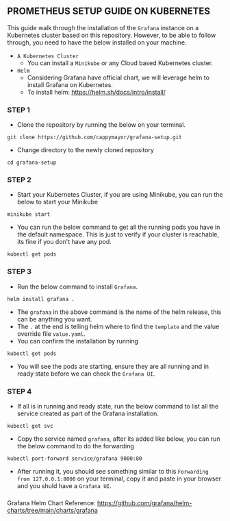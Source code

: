 ## PROMETHEUS SETUP GUIDE ON KUBERNETES
This guide walk through the installation of the `Grafana` instance on a Kubernetes cluster based on this repository. However, to be able to follow through, you need to have the below installed on your machine.
- `A Kubernetes Cluster`
  - You can install a `Minikube` or any Cloud based Kubernetes cluster.
- `Helm`
  - Considering Grafana have official chart, we will leverage helm to install Grafana on Kubernetes.
  - To install helm: https://helm.sh/docs/intro/install/

### STEP 1
- Clone the repository by running the below on your terminal.
```
git clone https://github.com/cappymayor/grafana-setup.git
```
- Change directory to the newly cloned repository
```
cd grafana-setup
```

### STEP 2
- Start your Kubernetes Cluster, if you are using Minikube, you can run the below to start your Minikube
```
minikube start
```
- You can run the below command to get all the running pods you have in the default namespace. This is just to verify if your cluster is reachable, its fine if you don't have any pod.
```
kubectl get pods 
```

### STEP 3
- Run the below command to install `Grafana`.
```
helm install grafana .
```
 - The `grafana` in the above command is the name of the helm release, this can be anything you want.
 - The `.` at the end is telling helm where to find the `template` and the value override file `value.yaml`.
- You can confirm the installation by running
```
kubectl get pods
```
- You will see the pods are starting, ensure they are all running and in ready state before we can check the `Grafana UI`.

### STEP 4
- If all is in running and ready state, run the below command to list all the service created as part of the Grafana installation.
```
kubectl get svc
```
- Copy the service named `grafana`, after its added like below, you can run the below command to do the forwarding
```
kubectl port-forward service/grafana 9000:80
```
- After running it, you should see something similar to this `Forwarding from 127.0.0.1:8000` on your terminal, copy it and paste in your browser and you shuld have a `Grafana UI`.

###
Grafana Helm Chart Reference: https://github.com/grafana/helm-charts/tree/main/charts/grafana
